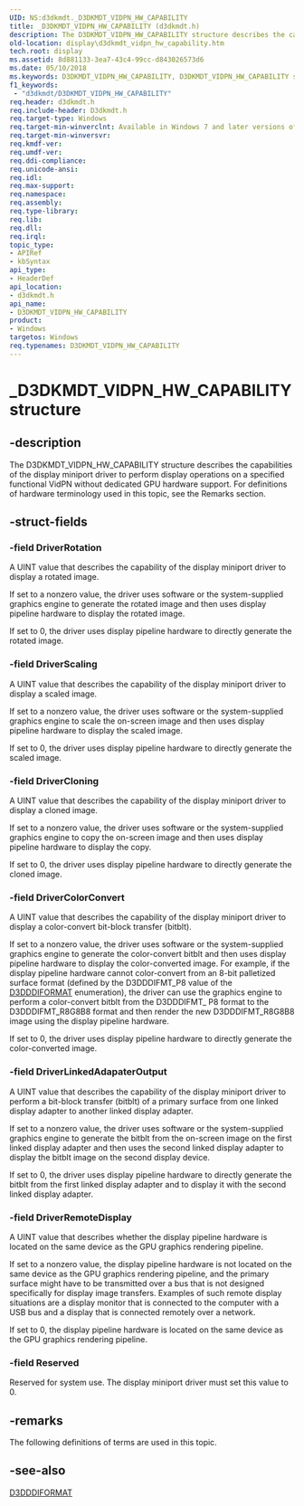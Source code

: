 ```yaml
---
UID: NS:d3dkmdt._D3DKMDT_VIDPN_HW_CAPABILITY
title: _D3DKMDT_VIDPN_HW_CAPABILITY (d3dkmdt.h)
description: The D3DKMDT_VIDPN_HW_CAPABILITY structure describes the capabilities of the display miniport driver to perform display operations on a specified functional VidPN without dedicated GPU hardware support.
old-location: display\d3dkmdt_vidpn_hw_capability.htm
tech.root: display
ms.assetid: 8d881133-3ea7-43c4-99cc-d843026573d6
ms.date: 05/10/2018
ms.keywords: D3DKMDT_VIDPN_HW_CAPABILITY, D3DKMDT_VIDPN_HW_CAPABILITY structure [Display Devices], DmStructs_93529025-7af3-49d1-8f38-2b0355682743.xml, _D3DKMDT_VIDPN_HW_CAPABILITY, d3dkmdt/D3DKMDT_VIDPN_HW_CAPABILITY, display.d3dkmdt_vidpn_hw_capability
f1_keywords:
 - "d3dkmdt/D3DKMDT_VIDPN_HW_CAPABILITY"
req.header: d3dkmdt.h
req.include-header: D3dkmdt.h
req.target-type: Windows
req.target-min-winverclnt: Available in Windows 7 and later versions of the Windows operating systems.
req.target-min-winversvr: 
req.kmdf-ver: 
req.umdf-ver: 
req.ddi-compliance: 
req.unicode-ansi: 
req.idl: 
req.max-support: 
req.namespace: 
req.assembly: 
req.type-library: 
req.lib: 
req.dll: 
req.irql: 
topic_type:
- APIRef
- kbSyntax
api_type:
- HeaderDef
api_location:
- d3dkmdt.h
api_name:
- D3DKMDT_VIDPN_HW_CAPABILITY
product:
- Windows
targetos: Windows
req.typenames: D3DKMDT_VIDPN_HW_CAPABILITY
---
```


# _D3DKMDT_VIDPN_HW_CAPABILITY structure


## -description


The D3DKMDT_VIDPN_HW_CAPABILITY structure describes the capabilities of the display miniport driver to perform display operations on a specified functional VidPN without dedicated GPU hardware support. For definitions of hardware terminology used in this topic, see the Remarks section.


## -struct-fields




### -field DriverRotation

A UINT value that describes the capability of the display miniport driver to display a rotated image.

If set to a nonzero value, the driver uses software or the system-supplied graphics engine to generate the rotated image and then uses display pipeline hardware to display the rotated image.

If set to 0, the driver uses display pipeline hardware to directly generate the rotated image.


### -field DriverScaling

A UINT value that describes the capability of the display miniport driver to display a scaled image.

If set to a nonzero value, the driver uses software or the system-supplied graphics engine to scale the on-screen image and then uses display pipeline hardware to display the scaled image.

If set to 0, the driver uses display pipeline hardware to directly generate the scaled image.


### -field DriverCloning

A UINT value that describes the capability of the display miniport driver to display a cloned image.

If set to a nonzero value, the driver uses software or the system-supplied graphics engine to copy the on-screen image and then uses display pipeline hardware to display the copy.

If set to 0, the driver uses display pipeline hardware to directly generate the cloned image.


### -field DriverColorConvert

A UINT value that describes the capability of the display miniport driver to display a color-convert bit-block transfer (bitblt).

If set to a nonzero value, the driver uses software or the system-supplied graphics engine to generate the color-convert bitblt and then uses display pipeline hardware to display the color-converted image. For example, if the display pipeline hardware cannot color-convert from an 8-bit palletized surface format (defined by the D3DDDIFMT_P8 value of the <a href="https://docs.microsoft.com/windows-hardware/drivers/ddi/d3dukmdt/ne-d3dukmdt-_d3dddiformat">D3DDDIFORMAT</a> enumeration), the driver can use the graphics engine to perform a color-convert bitblt from the D3DDDIFMT_ P8 format to the D3DDDIFMT_R8G8B8 format and then render the new D3DDDIFMT_R8G8B8 image using the display pipeline hardware.

If set to 0, the driver uses display pipeline hardware to directly generate the color-converted image.


### -field DriverLinkedAdapaterOutput

A UINT value that describes the capability of the display miniport driver to perform a bit-block transfer (bitblt) of a primary surface from one linked display adapter to another linked display adapter.

If set to a nonzero value, the driver uses software or the system-supplied graphics engine to generate the bitblt from the on-screen image on the first linked display adapter and then uses the second linked display adapter to display the bitblt image on the second display device.

If set to 0, the driver uses display pipeline hardware to directly generate the bitblt from the first linked display adapter and to display it with the second linked display adapter.


### -field DriverRemoteDisplay

A UINT value that describes whether the display pipeline hardware is located on the same device as the GPU graphics rendering pipeline.

If set to a nonzero value, the display pipeline hardware is not located on the same device as the GPU graphics rendering pipeline, and the primary surface might have to be transmitted over a bus that is not designed specifically for display image transfers. Examples of such remote display situations are a display monitor that is connected to the computer with a USB bus and a display that is connected remotely over a network.

If set to 0, the display pipeline hardware is located on the same device as the GPU graphics rendering pipeline.


### -field Reserved

Reserved for system use. The display miniport driver must set this value to 0.


## -remarks



The following definitions of terms are used in this topic.






## -see-also




<a href="https://docs.microsoft.com/windows-hardware/drivers/ddi/d3dukmdt/ne-d3dukmdt-_d3dddiformat">D3DDDIFORMAT</a>
 

 

